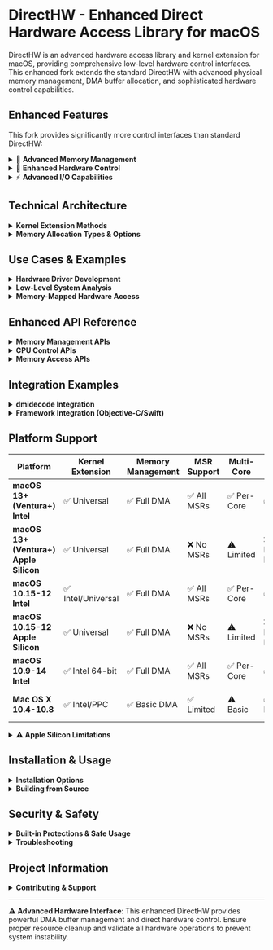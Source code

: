# DirectHW - Enhanced Direct Hardware Access Library for macOS

DirectHW is an advanced hardware access library and kernel extension for macOS, providing comprehensive low-level hardware control interfaces. This enhanced fork extends the standard DirectHW with advanced physical memory management, DMA buffer allocation, and sophisticated hardware control capabilities.

## Enhanced Features

This fork provides significantly more control interfaces than standard DirectHW:

<details>
<summary>🚀 <strong>Advanced Memory Management</strong></summary>

- **Physical Memory Allocation** - Allocate physically contiguous memory buffers
- **DMA Buffer Management** - Create DMA-capable buffers with specific constraints  
- **Memory Mapping Control** - Fine-grained control over memory mapping options
- **32-bit Address Space** - Support for legacy hardware requiring 32-bit addresses
- **Cache Control** - Inhibit, write-through, or copyback caching per mapping
</details>

<details>
<summary>🔧 <strong>Enhanced Hardware Control</strong></summary>

- **MSR Operations** - Read/write Model Specific Registers on specific CPU cores *(Intel only)*
- **CPUID Instructions** - Execute CPUID with full control over input registers *(Intel only)*
- **Multi-Core Support** - Target specific CPU cores for operations *(Intel only)*
- **Cross-Endian Compatibility** - Rosetta translation layer support
- **Physical Address Translation** - Direct physical memory access with virtual mapping
</details>

<details>
<summary>⚡ <strong>Advanced I/O Capabilities</strong></summary>

- **Port I/O (8/16/32/64-bit)** - Enhanced port access with 64-bit support *(Intel only)*
- **Memory-Mapped I/O** - Sophisticated MMIO with configurable caching policies
- **PCI Configuration Space** - Complete PCI config access with bus/device/function addressing
- **Physical Memory Reading** - Direct physical memory access with safety controls
</details>

## Technical Architecture

<details>
<summary><strong>Kernel Extension Methods</strong></summary>

The kernel component implements 11 distinct hardware control methods:

| Method | Function | Enhanced Capabilities |
|--------|----------|----------------------|
| **kReadIO/kWriteIO** | Port I/O operations | 64-bit port support, multi-width access |
| **kPrepareMap** | Memory mapping setup | Advanced caching control, alignment options |
| **kReadMSR/kWriteMSR** | MSR operations | Per-core targeting, validation checks |
| **kReadCpuId** | CPUID instruction | Full register control, core selection |
| **kReadMem** | Physical memory access | Safe direct physical memory reading |
| **kRead/kWrite** | Generic hardware access | Unified interface for all address spaces |
| **kAllocatePhysicalMemory** | Memory allocation | DMA buffers, contiguous allocation, constraints |
| **kUnallocatePhysicalMemory** | Memory cleanup | Automatic resource tracking and cleanup |
</details>

<details>
<summary><strong>Memory Allocation Types & Options</strong></summary>

### Memory Allocation Types
```c
enum {
    kMemoryTypeUser             = 10000000,  // User-space accessible
    kMemoryTypeKernel           = 20000000,  // Kernel-space only  
    kMemoryTypeKernelMalloc     = 30000000,  // Kernel malloc'd
    kMemoryTypeSegments         = 40000000,  // Segmented allocation
    kMemoryTypeSegmentsKernel   = 50000000   // Kernel segmented
};
```

### Advanced Allocation Options
```c
enum {
    kPhysContig    = 0,  // Physically contiguous allocation
    kUseVirt       = 1,  // Use existing virtual address  
    kUsePhys       = 2,  // Use existing physical address
    kMapKernel     = 16  // Create kernel mapping
};
```
</details>

## Use Cases & Examples

<details>
<summary><strong>Hardware Driver Development</strong></summary>

```c
// Allocate DMA buffer for hardware communication
uint32_t physAddr;
void* userAddr; 
uint32_t bufferType;

// Create 32-bit physically contiguous DMA buffer
allocate_physically_contiguous_32(65536, &physAddr, &userAddr, &bufferType);

// Hardware can now use physAddr for DMA operations
// User code can access buffer via userAddr
```
</details>

<details>
<summary><strong>Low-Level System Analysis</strong></summary>

```c
// Read MSR on specific CPU core
logical_cpu_select(2);  // Select CPU core 2
msr_t msr = rdmsr(0x1A0);  // Read IA32_MISC_ENABLE
printf("MSR 0x1A0 = 0x%08x%08x\n", msr.hi, msr.lo);

// Execute CPUID with full control
uint32_t cpudata[4];
rdcpuid(0x80000008, 0, cpudata);  // Get physical address size info
```
</details>

<details>
<summary><strong>Memory-Mapped Hardware Access</strong></summary>

```c
// Map hardware registers with inhibited cache
void* hwRegs = map_physical(0xFED00000, 4096);  // Map hardware region
if (hwRegs != MAP_FAILED) {
    // Direct hardware register access
    uint32_t status = *(volatile uint32_t*)(hwRegs + 0x100);
    *(volatile uint32_t*)(hwRegs + 0x104) = 0x12345678;
    unmap_physical(hwRegs, 4096);
}
```
</details>

## Enhanced API Reference

<details>
<summary><strong>Memory Management APIs</strong></summary>

```c
// Advanced memory allocation with constraints
int allocate_physically_contiguous_32(size_t len, uint32_t *phys, void **user, uint32_t *type);
int unallocate_mem(uint32_t type);
void* map_physical(uint64_t phys_addr, size_t len);
void unmap_physical(void *virt_addr, size_t len);
```
</details>

<details>
<summary><strong>CPU Control APIs</strong></summary>

```c
// MSR operations with core selection  
int logical_cpu_select(int cpu);
msr_t rdmsr(int addr);
int wrmsr(int addr, msr_t msr);

// Enhanced CPUID with input control
int rdcpuid(uint32_t eax, uint32_t ecx, uint32_t cpudata[4]);
```
</details>

<details>
<summary><strong>Memory Access APIs</strong></summary>

```c
// Direct physical memory reading
int readmem32(uint64_t addr, uint32_t* data);

// Enhanced port I/O (including 64-bit on supported systems)
unsigned char inb(unsigned short addr);
unsigned short inw(unsigned short addr);
unsigned int inl(unsigned short addr);
#ifdef __EA64__
unsigned long inq(unsigned short addr);
#endif
```
</details>

## Integration Examples

<details>
<summary><strong>dmidecode Integration</strong></summary>

This fork includes patches for dmidecode integration, allowing:
```bash
# Standard dmidecode with DirectHW backend
dmidecode -t memory    # Memory information via DirectHW
biosdecode            # BIOS analysis via DirectHW  
vpddecode             # VPD decoding via DirectHW
```
</details>

<details>
<summary><strong>Framework Integration (Objective-C/Swift)</strong></summary>

```objc
#import <DirectHW/DirectHW.h>

@implementation HardwareController
- (void)readHardwareInfo {
    if (iopl(3) == 0) {
        // Hardware access available
        uint32_t data;
        if (readmem32(0xE0000, &data) == 0) {
            NSLog(@"BIOS signature: 0x%08x", data);
        }
    }
}
@end
```
</details>

## Platform Support

| Platform | Kernel Extension | Memory Management | MSR Support | Multi-Core | Port I/O | Notes |
|----------|------------------|-------------------|-------------|------------|----------|-------|
| **macOS 13+ (Ventura+) Intel** | ✅ Universal | ✅ Full DMA | ✅ All MSRs | ✅ Per-Core | ✅ Full | Complete x86_64 support |
| **macOS 13+ (Ventura+) Apple Silicon** | ✅ Universal | ✅ Full DMA | ❌ No MSRs | ⚠️ Limited | ❌ No Port I/O | ARM64 limitations |
| **macOS 10.15-12 Intel** | ✅ Intel/Universal | ✅ Full DMA | ✅ All MSRs | ✅ Per-Core | ✅ Full | Complete Intel support |
| **macOS 10.15-12 Apple Silicon** | ✅ Universal | ✅ Full DMA | ❌ No MSRs | ⚠️ Limited | ❌ No Port I/O | ARM64 limitations |
| **macOS 10.9-14 Intel** | ✅ Intel 64-bit | ✅ Full DMA | ✅ All MSRs | ✅ Per-Core | ✅ Full | Complete Intel support |
| **Mac OS X 10.4-10.8** | ✅ Intel/PPC | ✅ Basic DMA | ✅ Limited | ⚠️ Basic | ✅ Legacy | Vintage system support |

<details>
<summary><strong>⚠️ Apple Silicon Limitations</strong></summary>

### What Works on Apple Silicon (ARM64)
- ✅ **Memory Management** - Full DMA buffer allocation and physical memory mapping
- ✅ **Memory-Mapped I/O** - Direct hardware register access via memory mapping
- ✅ **Physical Memory Access** - Direct physical memory reading with `readmem32()`
- ✅ **Universal Binary Support** - Native ARM64 execution

### What Doesn't Work on Apple Silicon
- ❌ **Port I/O Operations** - `inb()`, `inw()`, `inl()`, `outb()`, `outw()`, `outl()` are x86-specific
- ❌ **MSR Access** - Model Specific Registers don't exist on ARM architecture
- ❌ **CPUID Instructions** - x86-specific instruction not available on ARM
- ❌ **Multi-Core CPU Targeting** - Limited to single-core operations
- ⚠️ **Kext Development Mode** - `kext-dev-mode=1` boot argument may not work reliably
- ⚠️ **Boot-Args Modifications** - Largely ineffective and can cause boot issues
- ⚠️ **Debug Flags** - Traditional debug flags like `debug=0x144` may be ignored

### Apple Silicon Boot-Args Limitations
**Important**: Apple's enhanced security on Apple Silicon makes traditional boot-args modifications largely ineffective and potentially dangerous:

#### **What Doesn't Work Reliably**
```bash
# These may be ignored or cause boot issues on Apple Silicon:
sudo nvram boot-args="debug=0x144"                    # Often ignored
sudo nvram boot-args="kext-dev-mode=1"               # Unreliable
sudo nvram boot-args="debug=0x14e kext-dev-mode=1"   # May cause problems
```

#### **What Does Work (With Caveats)**
```bash
# Only works if Startup Security is set to Permissive:
sudo nvram boot-args="amfi_get_out_of_my_way=1 -arm64e_preview_abi"
```

#### **Recommended Apple Silicon Approach**
1. **Set Startup Security to Permissive** (Recovery Mode → Startup Security Utility)
2. **Use self-signed certificates** for kext development
3. **Avoid boot-args modifications** unless absolutely necessary
4. **Use `dmesg` for kernel debugging** instead of boot-args debug flags

### ARM64 Code Behavior
```c
// On Apple Silicon, these operations return zero/no-op:
msr_t msr = rdmsr(0x1A0);          // Returns { .hi = 0, .lo = 0 }
rdcpuid(0x80000008, 0, cpudata);   // Returns cpudata[0-3] = 0
outb(0x80, 0xFF);                  // No operation performed

// Kext development mode may not work reliably on Apple Silicon
// Use self-signed certificates for kext development instead
```

### Recommended Apple Silicon Development Setup
For Apple Silicon Macs, the most reliable approach is to use **self-signed certificates** instead of `kext-dev-mode=1`:

```bash
# Create self-signed certificate for Apple Silicon development
sudo security create-keychain -p "" /Library/Keychains/DirectHW.keychain
sudo security create-keychain-item /Library/Keychains/DirectHW.keychain \
  -k "" -w "" -C "DirectHW Development" -d

# Sign the kext
codesign --force --sign "DirectHW Development" /Library/Extensions/DirectHW.kext

# Load the signed kext
sudo kextload /Library/Extensions/DirectHW.kext
```

**Note**: `kext-dev-mode=1` boot argument may not work reliably on Apple Silicon due to Apple's enhanced security architecture.

### Apple Silicon Kernel Debugging
**⚠️ Important**: On Apple Silicon Macs, traditional boot-args modifications are largely ineffective and can cause boot issues. For kernel debugging on Apple Silicon:

#### **Recommended Approach: Startup Security Utility**
1. **Boot into Recovery Mode** (⌘+R during startup)
2. **Open Startup Security Utility** from the menu bar
3. **Set to "Permissive Security"** (allows unsigned kexts)
4. **Reboot normally**

#### **NVRAM Behavior on Apple Silicon**
**Important**: Apple Silicon Macs handle NVRAM differently than Intel Macs:

- **No Manual Reset Required**: Apple Silicon performs automatic NVRAM checks on each cold boot
- **No Key Combinations**: Unlike Intel Macs, there's no Command+Option+P+R combination
- **Automatic Reset**: If NVRAM corruption is detected, the system resets it automatically
- **Force Reset**: Simply shut down completely, wait a few seconds, then power back on

#### **Limited Boot-Args Support**
For specific advanced settings that do work on Apple Silicon:
```bash
# This may work if Startup Security is set to Permissive:
sudo nvram boot-args="amfi_get_out_of_my_way=1 -arm64e_preview_abi"

# But traditional debug flags like debug=0x144 may be ignored
# Use self-signed certificates + Startup Security Utility instead
```

#### **Best Practice for Apple Silicon**
```bash
# 1. Set Startup Security to Permissive (Recovery Mode)
# 2. Use self-signed certificates for kext signing
# 3. Avoid boot-args modifications unless absolutely necessary
# 4. Let the system handle NVRAM automatically
# 5. Monitor kernel messages with dmesg for debugging
```

**Note**: Unlike Intel Macs, Apple Silicon systems have protected boot processes that make boot-args modifications unreliable and potentially dangerous. The system handles NVRAM maintenance automatically.
</details>

## Installation & Usage

<details>
<summary><strong>Installation Options</strong></summary>

### Prerequisites
⚠️ **System Integrity Protection (SIP) Configuration Required**

DirectHW requires loading a kernel extension, which requires SIP modification on modern macOS:

1. **Boot into Recovery Mode** (⌘+R during startup)
2. **Open Terminal** from Utilities menu
3. **Configure SIP** for kernel extension loading:
   ```bash
   # Allow kernel extension loading while keeping other SIP protections
   csrutil enable --without kext
   
   # Or disable SIP entirely (less secure)
   csrutil disable
   ```
4. **Reboot** into normal macOS

### Code Signing Requirements

<details>
<summary><strong>Package & Kext Signing</strong></summary>

#### Package Signing
- **Development/Local Use**: No signing required - unsigned packages work fine
- **No Apple Developer ID needed** for local installation and testing
- **CI/CD Pipelines**: Can use unsigned packages for automated testing
- **Production Distribution**: Consider signing for professional distribution

#### Kernel Extension Signing
DirectHW.kext requires signing to load properly, but you have several options:

**Option 1: Self-Signed Certificate (Recommended for Development)**
```bash
# Create self-signed certificate for development
sudo security create-keychain -p "" /Library/Keychains/DirectHW.keychain
sudo security create-keychain-item /Library/Keychains/DirectHW.keychain \
  -k "" -w "" -C "DirectHW Development" -d

# Sign the kext
codesign --force --sign "DirectHW Development" /Library/Extensions/DirectHW.kext
```

**Option 2: Development Mode (Easiest)**
```bash
# Check current boot args first
nvram boot-args

# Add kext-dev-mode to existing boot args (preserves other settings)
CURRENT_ARGS=$(nvram boot-args 2>/dev/null | cut -d$'\t' -f2)
if [[ -z "$CURRENT_ARGS" ]]; then
    sudo nvram boot-args="debug=0x144 kext-dev-mode=1"
else
    # Ensure debug=0x144 is included as minimum
    if [[ "$CURRENT_ARGS" != *"debug="* ]]; then
        sudo nvram boot-args="$CURRENT_ARGS debug=0x144 kext-dev-mode=1"
    else
        sudo nvram boot-args="$CURRENT_ARGS kext-dev-mode=1"
    fi
fi

# Reboot to apply changes
sudo reboot

# After reboot, kexts can load without signing
```

**⚠️ Apple Silicon NVRAM Limitations**: On Apple Silicon Macs, the boot-args NVRAM variable is largely inaccessible to users. Changes are often ignored or can lead to boot issues due to Apple's enhanced security. The `sudo nvram boot-args` command doesn't work the same as on Intel Macs and attempting to force arguments can be dangerous, potentially requiring system reinstall. For Apple Silicon development, **use self-signed certificates instead of boot-args modifications**.

**Note**: If `nvram boot-args` returns "data was not found", this is normal - it means no boot arguments are currently set. The commands below will handle this automatically.

**⚠️ Apple Silicon Boot-Args Warning**: On Apple Silicon Macs, boot-args modifications are largely ineffective and can cause boot issues. For Apple Silicon development:
- Use **Startup Security Utility** set to "Permissive Security" (accessed in Recovery Mode)
- Use **self-signed certificates** for kext signing instead of boot-args
- Avoid boot-args modifications unless you have specific advanced needs and understand the risks
- **Apple Silicon handles NVRAM automatically** - no manual reset is needed or possible

**Option 3: Production Signing (Apple Developer Program)**
```bash
# For production distribution, use Apple-signed certificate
codesign --force --sign "Developer ID Application: Your Name" DirectHW.kext
```

#### Signing Status Check
```bash
# Check package signature
pkgutil --check-signature DirectHW.pkg

# Check kext signature
codesign --verify --verbose /Library/Extensions/DirectHW.kext

# Check current SIP status
csrutil status
```

| Environment | Package Signing | Kext Signing | Requirements |
|-------------|----------------|--------------|--------------|
| **Local Development (Intel)** | ❌ Not required | ⚠️ Self-signed or dev mode | None |
| **Local Development (Apple Silicon)** | ❌ Not required | ⚠️ **Self-signed recommended** (dev mode limited) | None |
| **CI/CD Testing** | ❌ Not required | ⚠️ Self-signed or dev mode | None |
| **Production** | ⚠️ Recommended | ✅ Required (Apple-signed) | Apple Developer Program |
</details>

### Option 1: Installer Package (Recommended)
1. Download the latest DMG from [Releases](../../releases)
2. Mount the DMG and run `Install DirectHW.pkg`
3. **Approve kernel extension** in System Preferences → Security & Privacy
4. Restart your system to load the kernel extension
5. Verify installation: `kextstat | grep DirectHW`

**System-Agnostic Installation Notes:**
- The installer automatically detects your macOS version and installs to the appropriate locations
- **macOS 10.9+**: Installs to `/Library/Extensions` and `/Library/Frameworks` (user-accessible)
- **macOS 10.8 and earlier**: Installs to `/System/Library/Extensions` and `/System/Library/Frameworks`
- The post-install script handles kext cache updates using the correct method for your macOS version
- **macOS 10.13+**: Uses `kmutil` for kext cache management
- **macOS 10.12 and earlier**: Uses `kextcache` for kext cache management

### Option 2: Manual Installation
```bash
# Install kernel extension
sudo cp -R DirectHW.kext /Library/Extensions/
sudo chmod -R 755 /Library/Extensions/DirectHW.kext
sudo chown -R root:wheel /Library/Extensions/DirectHW.kext

# Install framework
sudo cp -R DirectHW.framework /Library/Frameworks/

# Install libraries
sudo cp libDirectHW.* /usr/local/lib/

# Load kernel extension (may require approval in System Preferences)
sudo kextload /Library/Extensions/DirectHW.kext
```

### Verification Steps
```bash
# Check if DirectHW kernel extension loaded successfully
kextstat | grep DirectHW

# Check SIP status
csrutil status

# Test DirectHW functionality (requires root)
sudo -s
cd /path/to/directhw/examples
./simple_test
```

### Advanced Debugging
For kernel extension development and debugging:
```bash
# Check current boot args first
nvram boot-args

# Add kernel debugging to existing boot args (preserves other settings)
CURRENT_ARGS=$(nvram boot-args 2>/dev/null | cut -d$'\t' -f2)
if [[ -z "$CURRENT_ARGS" ]]; then
    sudo nvram boot-args="debug=0x144"
else
    # Ensure minimum debug level is set
    if [[ "$CURRENT_ARGS" != *"debug="* ]]; then
        sudo nvram boot-args="$CURRENT_ARGS debug=0x144"
    else
        # Debug already set, just add if not present
        if [[ "$CURRENT_ARGS" != *"debug=0x144"* ]]; then
            echo "⚠️  Warning: Existing debug level may not provide sufficient kernel debugging"
            echo "   Consider using debug=0x144 for better kernel extension debugging"
        fi
        sudo nvram boot-args="$CURRENT_ARGS"
    fi
fi

# Alternative: Add multiple debug flags to existing args
CURRENT_ARGS=$(nvram boot-args 2>/dev/null | cut -d$'\t' -f2)
if [[ -z "$CURRENT_ARGS" ]]; then
    sudo nvram boot-args="debug=0x14e kext-dev-mode=1"
else
    # Ensure minimum debug level and add kext-dev-mode
    if [[ "$CURRENT_ARGS" != *"debug="* ]]; then
        sudo nvram boot-args="$CURRENT_ARGS debug=0x14e kext-dev-mode=1"
    else
        sudo nvram boot-args="$CURRENT_ARGS kext-dev-mode=1"
    fi
fi

# View kernel messages in real-time
sudo dmesg -w | grep DirectHW

# Remove only debug flags (preserves other boot args)
CURRENT_ARGS=$(nvram boot-args 2>/dev/null | cut -d$'\t' -f2)
CLEAN_ARGS=$(echo "$CURRENT_ARGS" | sed -E 's/debug=[^ ]*//g; s/kext-dev-mode=[^ ]*//g; s/  +/ /g; s/^ //; s/ $//')
sudo nvram boot-args="$CLEAN_ARGS"
```

**Debug Flag Meanings:**
- `debug=0x144` = Basic kernel debugging + panic debugging
- `debug=0x14e` = Enhanced debugging with detailed kernel messages
- `kext-dev-mode=1` = Enable development mode for unsigned kernel extensions

**Apple Silicon Note**: `debug=0x144` and other boot-args may be ignored on Apple Silicon due to enhanced security. Use Startup Security Utility set to "Permissive Security" + self-signed certificates for the most reliable DirectHW development experience on ARM64 Macs.
</details>

<details>
<summary><strong>Building from Source</strong></summary>

### Prerequisites
- Xcode Command Line Tools
- macOS SDK (10.9 or later recommended)
- Valid code signing certificate (for kernel extensions)

### Build Instructions
```bash
# Clone the repository
git clone https://github.com/startergo/directhw.git
cd directhw

# Build all components
xcodebuild -project DirectHW.xcodeproj -configuration Release

# Build artifacts will be in:
# - build/Release/DirectHW.kext
# - build/Release/DirectHW.framework  
# - build/Release/libDirectHW.a
# - build/Release/libDirectHW.dylib
```

### Creating Distribution DMG
```bash
# Build universal AppleScript runner (for multi-architecture support)
cd create-dmg/support
make clean && make

# Create DMG with proper layout
./create-dmg/create-dmg \
    --volname "DirectHW v1.5.1" \
    --window-size 700 400 \
    --icon-size 96 \
    --icon "Install DirectHW.pkg" 200 200 \
    --icon "DirectHW.framework" 350 200 \
    --icon "DirectHW.kext" 500 200 \
    DirectHW-v1.5.1.dmg \
    /path/to/distribution/contents
```

### Compilation & Integration
```bash
# Build with enhanced features
xcodebuild -project DirectHW.xcodeproj \
           -configuration Release \
           -arch x86_64 -arch arm64

# Integration with external projects
gcc -framework DirectHW -framework IOKit myapp.c -o myapp
```

### Makefile Integration
```makefile
# Enhanced DirectHW support
OS_ARCH = $(shell uname)
ifeq ($(OS_ARCH), Darwin)
    LDFLAGS += -framework IOKit -framework DirectHW
    CFLAGS += -DUSE_DIRECTHW
endif
```
</details>

## Security & Safety

<details>
<summary><strong>Built-in Protections & Safe Usage</strong></summary>

### Built-in Protections
- **Root Privilege Enforcement** - All operations require administrator access
- **Memory Validation** - Kernel validates all memory operations for safety
- **Resource Tracking** - Automatic cleanup prevents resource leaks
- **Cross-Endian Safety** - Proper byte ordering for Rosetta compatibility

### ⚠️ System Integrity Protection (SIP) Requirements
DirectHW requires loading a third-party kernel extension, which has **significant restrictions** under SIP:

**macOS 10.13+ (High Sierra and later):**
- **SIP must be partially disabled** for kernel extension loading
- Requires `csrutil enable --without kext` or `csrutil disable`  
- User must approve kernel extension in System Preferences → Security & Privacy
- May require reboot into Recovery Mode to modify SIP settings

**macOS 10.15+ (Catalina and later):**
- **Additional notarization requirements** for kernel extensions
- Apple is phasing out third-party kernel extensions
- May require developer-signed kernel extensions
- SystemExtensions framework is preferred for new development

**Recommended SIP Configuration:**
```bash
# Check current SIP status
csrutil status

# Disable only kernel extension protection (requires Recovery Mode)
csrutil enable --without kext

# Or disable SIP entirely (NOT recommended for production)
csrutil disable
```

### Safe Usage Patterns  
```c
// Always check return values and initialization
if (darwin_init() != 0) {
    fprintf(stderr, "DirectHW initialization failed\n");
    fprintf(stderr, "Check that DirectHW.kext is loaded and SIP allows kernel extensions\n");
    return -1;
}

// Clean up allocated resources
uint32_t bufferType;
if (allocate_physically_contiguous_32(size, &phys, &user, &bufferType) == 0) {
    // Use the buffer...
    unallocate_mem(bufferType);  // Always clean up
}
```
</details>

<details>
<summary><strong>Troubleshooting</strong></summary>

### Common Issues

**Kernel Extension Won't Load**
```bash
# Check system logs for errors
sudo dmesg | grep DirectHW

# Enable detailed kernel debugging (requires reboot)
CURRENT_ARGS=$(nvram boot-args 2>/dev/null | cut -d$'\t' -f2)
if [[ -z "$CURRENT_ARGS" ]]; then
    sudo nvram boot-args="debug=0x144"
else
    # Ensure minimum debug level is set
    if [[ "$CURRENT_ARGS" != *"debug="* ]]; then
        sudo nvram boot-args="$CURRENT_ARGS debug=0x144"
    else
        # Debug already set, just preserve existing args
        sudo nvram boot-args="$CURRENT_ARGS"
    fi
fi

# Note: On Apple Silicon, boot-args changes may be ignored due to enhanced security
# For Apple Silicon: Use Startup Security Utility (Permissive) + self-signed certificates
# Apple Silicon handles NVRAM automatically - no manual reset needed

# Check SIP status (most common issue)
csrutil status

# If SIP blocks kernel extensions:
# 1. Reboot into Recovery Mode (⌘+R)
# 2. csrutil enable --without kext
# 3. Reboot normally

# Verify permissions
ls -la /Library/Extensions/DirectHW.kext

# Force reload with verbose output
sudo kextload -v /Library/Extensions/DirectHW.kext

# Watch kernel messages in real-time during load
sudo dmesg -w | grep -E "(DirectHW|kext)"
```

**"Operation not permitted" Errors**
- Most likely caused by SIP blocking kernel extension loading
- Check `csrutil status` - should show "Kernel Extension Signing: disabled"
- Modify SIP in Recovery Mode as described in installation section

**"DirectHW.kext not loaded" Error**
```bash
# Check if kext is present but not loaded
ls -la /Library/Extensions/DirectHW.kext

# Try manual load with verbose output
sudo kextload -v /Library/Extensions/DirectHW.kext

# Enable kernel debugging for detailed load information
CURRENT_ARGS=$(nvram boot-args 2>/dev/null | cut -d$'\t' -f2)
if [[ -z "$CURRENT_ARGS" ]]; then
    sudo nvram boot-args="debug=0x144 kext-dev-mode=1"
else
    # Ensure minimum debug level is set
    if [[ "$CURRENT_ARGS" != *"debug="* ]]; then
        sudo nvram boot-args="$CURRENT_ARGS debug=0x144 kext-dev-mode=1"
    else
        sudo nvram boot-args="$CURRENT_ARGS kext-dev-mode=1"
    fi
fi
# Reboot, then try loading again

# Note: On Apple Silicon, use Startup Security Utility (Permissive Security)
# instead of boot-args modifications for more reliable results

# Check system preferences for kernel extension approval
open "/System/Library/PreferencePanes/Security.prefPane"

# Monitor kernel messages during load attempt
sudo dmesg -w &
sudo kextload /Library/Extensions/DirectHW.kext
```

**Permission Denied in User Code**
- Ensure application runs with root privileges: `sudo ./your_app`
- Check that DirectHW.kext is properly loaded: `kextstat | grep DirectHW`
- Verify SIP allows kernel extension communication

**Framework Not Found**
```bash
# Verify framework installation
ls -la /Library/Frameworks/DirectHW.framework

# Check search paths in Xcode project settings
# Add /Library/Frameworks to Framework Search Paths
```

**Apple Silicon Specific Issues**
- Port I/O operations fail silently (expected - not supported on ARM64)
- MSR operations return zero (expected - no MSRs on ARM architecture)  
- Focus on memory management features which work fully on Apple Silicon
</details>

## Project Information

<details>
<summary><strong>Contributing & Support</strong></summary>

### Contributing
1. Fork the repository
2. Create a feature branch
3. Make your changes with appropriate tests
4. Submit a pull request with detailed description

### Support
For issues, questions, or contributions:
- **GitHub Issues**: [Report bugs or request features](../../issues)
- **Discussions**: [Community support and questions](../../discussions)
- **Wiki**: [Additional documentation and guides](../../wiki)

### License & Version History
DirectHW is released under the BSD 3-Clause License. See `LICENSE.txt` for details.

| Version | Date | Changes |
|---------|------|---------|
| **1.5.1** | 2025-08-26 | Universal binary support, Apple Silicon compatibility, Enhanced CI/CD |
| **1.5.0** | 2024-xx-xx | macOS Ventura support, Security improvements |
| **1.4.x** | 2023-xx-xx | Big Sur/Monterey compatibility |
</details>

---

**⚠️ Advanced Hardware Interface**: This enhanced DirectHW provides powerful DMA buffer management and direct hardware control. Ensure proper resource cleanup and validate all hardware operations to prevent system instability.
